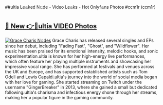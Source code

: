 ##ultia Le𝚊ked N𝚞de - Video Le𝚊ks - Hot Onlyf𝚊ns Photos #ccm1r (ccm1r)

# <h2><a href="https://mediaupload.pro?title=ultia&ref=9FEB">🔗 New 👉🔴ultia VIDEO Photos</a></h2>

[![Grace Charis N𝚞des](https://i.imgur.com/rIISA9y.gif)](https://mediaupload.pro?title=ultia&ref=9FEB)
Grace Charis has released several singles and EPs since her debut, including "Fading Fast", "Ghost", and "Wildflower". Her music has been praised for its emotional intensity, melodic hooks, and sonic experimentation.ultia is known for her high-energy live performances, which often feature her playing multiple instruments and showcasing her impressive vocal range. She has performed at festivals and venues across the UK and Europe, and has supported established artists such as Tom Odell and Lewis Capaldi.ultia's journey into the world of social media began with her love for gaming. She started streaming on Twitch under the username "GingerBreaker" in 2013, where she gained a small but dedicated following.ultia's charisma and infectious energy shone through her streams, making her a popular figure in the gaming community.